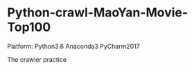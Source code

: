 # Python-crawl-MaoYan-Movie-Top100

Platform: Python3.6  Anaconda3 PyCharm2017

The crawler practice
